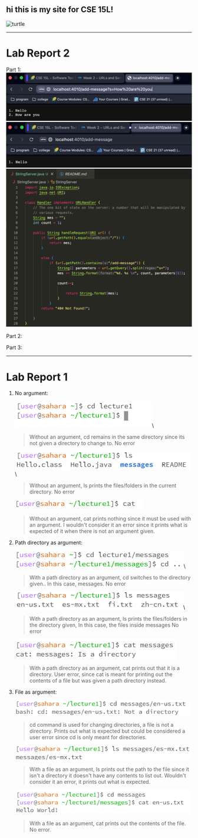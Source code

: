 ## hi this is my site for CSE 15L!
![turtle](https://th.bing.com/th/id/OIP.qpWzbcnEVD5hkA0KYlcS7wHaE7?pid=ImgDet&rs=1)
***
# Lab Report 2

Part 1:
    ![cd](media/Lab2Hello.png)
    ![cd](media/Lab2HRU.png)
    ![cd](media/Lab2Code.png)
    

Part 2:

Part 3:


***
# Lab Report 1
1. No argument:

    ![cd](CSE15LA01-UD/lab1cd.png)\

    > Without an argument, cd remains in the same directory since its not given a directory to change to.
    > No error

    ![ls](CSE15LA01-UD/lab1ls.png)\

    > Without an argument, ls prints the files/folders in the current directory.
    > No error

    ![catmsg](CSE15LA01-UD/lab1cat.png)
    > Without an argument, cat prints nothing since it must be used with an argument.
    > I wouldn't consider it an error since it prints what is expected of it when there is not an argument given.

3. Path directory as argument:

    ![cd](CSE15LA01-UD/lab1cdpath.png)\

    > With a path directory as an argument, cd switches to the directory given.. In this case, messages.
    > No error
   
    ![cd](CSE15LA01-UD/lab1lspath.png)\

    > With a path directory as an argument, ls prints the files/folders in the directory given, In this case, the files inside messages
    > No error

    ![cd](CSE15LA01-UD/lab1catpath.png)

   > With a path directory as an argument, cat prints out that it is a directory.
   > User error, since cat is meant for printing out the contents of a file but was given a path directory instead.
   
5. File as argument: 
    
    ![cd](CSE15LA01-UD/lab1cdfile.png)
    > cd command is used for changing directories, a file is not a directory.
    > Prints out what is expected but could be considered a user error since cd is only meant for directories. 

    ![ls](CSE15LA01-UD/lab1lsfile.png)

    > With a file as an argument, ls prints out the path to the file since it isn't a directory it doesn't have any contents to list out.
    > Wouldn't consider it an error, it prints out what is expected.
    
    ![catmsg](CSE15LA01-UD/lab1catfile.png)
    > With a file as an argument, cat prints out the contents of the file.
    > No error.
